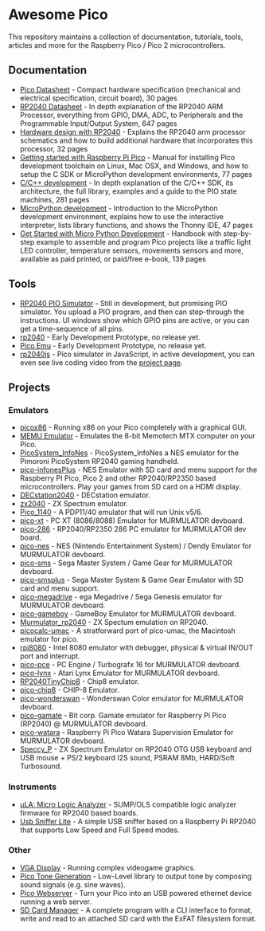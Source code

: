 # Awesome Pico

This repository maintains a collection of documentation, tutorials, tools, articles and more for the Raspberry Pico / Pico 2 microcontrollers.

## Documentation

- [Pico Datasheet](https://datasheets.raspberrypi.org/pico/pico-datasheet.pdf) - Compact hardware specification (mechanical and electrical specification, circuit board), 30 pages
- [RP2040 Datasheet](https://datasheets.raspberrypi.org/rp2040/rp2040-datasheet.pdf) - In depth explanation of the RP2040 ARM Processor, everything from GPIO, DMA, ADC, to Peripherals and the Programmable Input/Output System, 647 pages
- [Hardware design with RP2040](https://datasheets.raspberrypi.org/rp2040/hardware-design-with-rp2040.pdf) - Explains the RP2040 arm processor schematics and how to build additional hardware that incorporates this processor, 32 pages
- [Getting started with Raspberry Pi Pico](https://datasheets.raspberrypi.org/pico/getting-started-with-pico.pdf) - Manual for installing Pico development toolchain on Linux, Mac OSX, and Windows, and how to setup the C SDK or MicroPython development environments, 77 pages
- [C/C++ development](https://datasheets.raspberrypi.org/pico/raspberry-pi-pico-c-sdk.pdf) - In depth explanation of the C/C++ SDK, its architecture, the full library, examples and a guide to the PIO state machines, 281 pages
- [MicroPython development](https://datasheets.raspberrypi.org/pico/raspberry-pi-pico-python-sdk.pdf) - Introduction to the MicroPython development environment, explains how to use the interactive interpreter, lists library functions, and shows the Thonny IDE, 47 pages
- [Get Started with Micro Python Development](https://hackspace.raspberrypi.org/books/micropython-pico) - Handbook with step-by-step example to assemble and program Pico projects like a traffic light LED controller, temperature sensors, movements sensors and more, available as paid printed, or paid/free e-book, 139 pages

## Tools

- [RP2040 PIO Simulator](https://github.com/soundpaint/rp2040pio) - Still in development, but promising PIO simulator. You upload a PIO program, and then can step-through the instructions. UI windows show which GPIO pins are active, or you can get a time-sequence of all pins.
- [rp2040](https://github.com/pyTony/rp2040) - Early Development Prototype, no release yet.
- [Pico Emu](https://github.com/Supercip971/pico-emu) - Early Development Prototype, no release yet.
- [rp2040js](https://github.com/wokwi/rp2040js) - Pico simulator in JavaScript, in active development, you can even see live coding video from the [project page](https://hackaday.io/project/177082-raspberry-pi-pico-emulator).

## Projects

### Emulators

- [picox86](https://github.com/mathijsvandenberg/picox86) - Running x86 on your Pico completely with a graphical GUI.
- [MEMU Emulator](https://github.com/Memotech-Bill/MEMU) - Emulates the 8-bit Memotech MTX computer on your Pico.
- [PicoSystem_InfoNes](https://github.com/fhoedemakers/PicoSystem_InfoNes) - PicoSystem_InfoNes a NES emulator for the Pimoroni PicoSystem RP2040 gaming handheld.
- [pico-infonesPlus](https://github.com/fhoedemakers/pico-infonesPlus) - NES Emulator with SD card and menu support for the Raspberry PI Pico, Pico 2 and other RP2040/RP2350 based microcontrollers. Play your games from SD card on a HDMI display.
- [DECstation2040](https://github.com/rscott2049/DECstation2040) - DECstation emulator.
- [zx2040](https://github.com/antirez/zx2040) - ZX Spectrum emulator.
- [Pico_1140](https://github.com/Isysxp/Pico_1140) - A PDP11/40 emulator that will run Unix v5/6.
- [pico-xt](https://github.com/xrip/pico-xt) - PC XT (8086/8088) Emulator for MURMULATOR devboard.
- [pico-286](https://github.com/xrip/pico-286) - RP2040/RP2350 286 PC emulator for MURMULATOR dev board.
- [pico-nes](https://github.com/xrip/pico-nes) - NES (Nintendo Entertainment System) / Dendy Emulator for MURMULATOR devboard.
- [pico-sms](https://github.com/xrip/pico-sms) - Sega Master System / Game Gear for MURMULATOR devboard.
- [pico-smsplus](https://github.com/fhoedemakers/pico-smsplus) - Sega Master System & Game Gear Emulator with SD card and menu support.
- [pico-megadrive](https://github.com/xrip/pico-megadrive) - ega Megadrive / Sega Genesis emulator for MURMULATOR devboard.
- [pico-gameboy](https://github.com/xrip/pico-gameboy) - GameBoy Emulator for MURMULATOR devboard.
- [Murmulator_rp2040](https://github.com/MadedCat/Murmulator_rp2040) - ZX Spectum emulation on RP2040.
- [picocalc-umac](https://github.com/benob/picocalc-umac) - A stratforward port of pico-umac, the Macintosh emulator for pico.
- [rpi8080](https://github.com/erfan-khadem/rpi8080) - Intel 8080 emulator with debugger, physical & virtual IN/OUT port and interrupt.
- [pico-pce](https://github.com/xrip/pico-pce) - PC Engine / Turbografx 16 for MURMULATOR devboard.
- [pico-lynx](https://github.com/xrip/pico-lynx) - Atari Lynx Emulator for MURMULATOR devboard.
- [RP2040TinyChip8](https://github.com/rpsubc8/RP2040TinyChip8) - Chip8 emulator.
- [pico-chip8](https://github.com/Y2K-x/pico-chip8) - CHIP-8 Emulator.
- [pico-wonderswan](https://github.com/xrip/pico-wonderswan) - Wonderswan Color emulator for MURMULATOR devboard.
- [pico-gamate](https://github.com/xrip/pico-gamate) - Bit corp. Gamate emulator for Raspberry Pi Pico (RP2040) @ MURMULATOR devboard.
- [pico-watara](https://github.com/xrip/pico-watara) - Raspberry Pi Pico Watara Supervision Emulator for MURMULATOR devboard.
- [Speccy_P](https://github.com/billgilbert7000/Speccy_P) - ZX Spectrum Emulator on RP2040 OTG USB keyboard and USB mouse + PS/2 keyboard I2S sound, PSRAM 8Mb, HARD/Soft Turbosound.

### Instruments
- [μLA: Micro Logic Analyzer](https://github.com/dotcypress/ula) - SUMP/OLS compatible logic analyzer firmware for RP2040 based boards.
- [Usb Sniffer Lite](https://github.com/ataradov/usb-sniffer-lite) - A simple USB sniffer based on a Raspberry Pi RP2040 that supports Low Speed and Full Speed modes.

### Other
- [VGA Display](https://github.com/GregAC/pico-stuff/tree/main/pio_vga) - Running complex videogame graphics.
- [Pico Tone Generation](https://github.com/martinkooij/pi-pico-tone) - Low-Level library to output tone by composing sound signals (e.g. sine waves).
- [Pico Webserver](https://github.com/maxnet/pico-webserver) - Turn your Pico into an USB powered ethernet device running a web server.
- [SD Card Manager](https://github.com/carlk3/no-OS-FatFS-SD-SPI-RPi-Pico) - A complete program with a CLI interface to format, write and read to an attached SD card with the ExFAT filesystem format.
